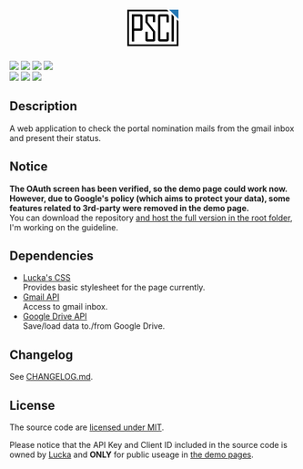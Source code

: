 <h1 align=center><img height=64px src="./docs/src/logo.svg" link="#"/></h1>

[![](https://img.shields.io/badge/version-0.3.6-brightgreen.svg)](./CHANGELOG.md "Changelog") [![](https://img.shields.io/badge/demo-available-brightgreen.svg)](https://lucka.moe/PSCI "Demo") [![](https://img.shields.io/badge/author-Lucka-2578B5.svg)](https://lucka.moe "Author") [![](https://img.shields.io/badge/license-MIT-A31F34.svg)](./LICENSE "License")  
![](https://img.shields.io/badge/safari-support-brightgreen.svg) ![](https://img.shields.io/badge/chrome-support-brightgreen.svg) ![](https://img.shields.io/badge/firefox-broken-red.svg)<!-- ![](https://img.shields.io/badge/edge-support-brightgreen.svg) ![](https://img.shields.io/badge/ie-broken-red.svg) ![](https://img.shields.io/badge/opera-support-brightgreen.svg)-->

## Description
A web application to check the portal nomination mails from the gmail inbox and present their status.

## Notice
**The OAuth screen has been verified, so the demo page could work now.**  
**However, due to Google's policy (which aims to protect your data), some features related to 3rd-party were removed in the demo page.**  
You can download the repository [and host the full version in the root folder](https://developers.google.com/gmail/api/quickstart/js "Browser Quickstart | Gmail API | Google Developers"), I'm working on the guideline.

## Dependencies
- [Lucka's CSS](https://github.com/lucka-me/toolkit/tree/master/Web/CSS)  
  Provides basic stylesheet for the page currently.
- [Gmail API](https://developers.google.com/gmail/api/)  
  Access to gmail inbox.
- [Google Drive API](https://developers.google.com/drive/api/v3/about-sdk)  
  Save/load data to./from Google Drive.

## Changelog
See [CHANGELOG.md](./CHANGELOG.md).

## License
The source code are [licensed under MIT](./LICENSE).

Please notice that the API Key and Client ID included in the source code is owned by [Lucka](https://github.com/lucka-me) and **ONLY** for public useage in [the demo pages](http://lucka.moe/PSCI/).
